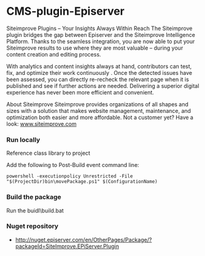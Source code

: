 # CMS-plugin-Episerver

Siteimprove Plugins – Your Insights Always Within Reach
The Siteimprove plugin bridges the gap between Episerver and the Siteimprove Intelligence Platform.
Thanks to the seamless integration, you are now able to put your Siteimprove results to use where they are most valuable – during your content creation and editing process.
 
With analytics and content insights always at hand, contributors can test, fix, and optimize their work continuously . Once the detected issues have been assessed, you can directly re-recheck the relevant page when it is published and see if further actions are needed.
Delivering a superior digital experience has never been more efficient and convenient. 
 
About Siteimprove
Siteimprove provides organizations of all shapes and sizes with a solution that makes website management, maintenance, and optimization both easier and more affordable. Not a customer yet? Have a look: www.siteimprove.com

### Run locally
Reference class library to project 

Add the following to Post-Build event command line:
``` shell
powershell -executionpolicy Unrestricted -File "$(ProjectDir)bin\movePackage.ps1" $(ConfigurationName)
```

### Build the package
Run the buidl\build.bat

### Nuget repository
 - http://nuget.episerver.com/en/OtherPages/Package/?packageId=SiteImprove.EPiServer.Plugin
